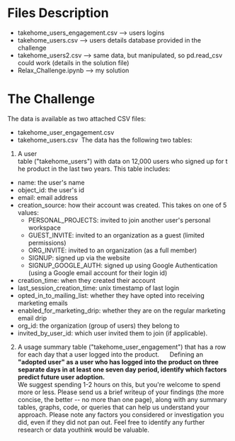 # Files Description
- takehome_users_engagement.csv --> users logins
- takehome_users.csv --> users details database provided in the challenge
- takehome_users2.csv --> same data, but manipulated, so pd.read_csv could work (details in the solution file)
- Relax_Challenge.ipynb --> my solution

# The Challenge
The data is available as two attached CSV files: 
- takehome_user_engagement.csv 
- takehome_users.csv 
The data has the following two tables: 
1. A user table ("takehome_users") with data on 12,000 users who signed up for the product in the last two years. This table includes:  
- name: the user's name
- object_id: the user's id
- email: email address 
- creation_source: how their account was created. This takes on one of 5 values:
    - PERSONAL_PROJECTS: invited to join another user's personal workspace
    - GUEST_INVITE: invited to an organization as a guest (limited permissions)
    - ORG_INVITE: invited to an organization (as a full member)
    - SIGNUP: signed up via the website
    - SIGNUP_GOOGLE_AUTH: signed up using Google Authentication (using a Google email account for their login id)
- creation_time: when they created their account 
- last_session_creation_time: unix timestamp of last login
- opted_in_to_mailing_list: whether they have opted into receiving marketing emails
- enabled_for_marketing_drip: whether they are on the regular marketing email drip
- org_id: the organization (group of users) they belong to
- invited_by_user_id: which user invited them to join (if applicable).
2. A usage summary table ("takehome_user_engagement") that has a row for each day that a user logged into the product.   
 
Defining an <b>"adopted user" as a user who has logged into the product on three separate days in at least one seven day period,
identify which factors predict future user adoption. </b><br>
We suggest spending 1-2 hours on this, but you're welcome to spend more or less. Please send us a brief writeup of your findings 
(the more concise, the better -- no more than one page), along with any summary tables, graphs, code, or queries that can help us understand your approach.
Please note any factors you considered or investigation you did, even if they did not pan out. Feel free to identify any further research or data youthink would be valuable.  

